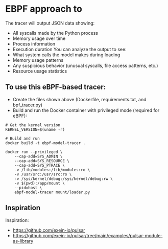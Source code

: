# EBPF approach to

The tracer will output JSON data showing:
- All syscalls made by the Python process
- Memory usage over time
- Process information
- Execution duration
You can analyze the output to see:
- What system calls the model makes during loading
- Memory usage patterns
- Any suspicious behavior (unusual syscalls, file access patterns, etc.)
- Resource usage statistics

## To use this eBPF-based tracer:

- Create the files shown above (Dockerfile, requirements.txt, and bpf_tracer.py)
- Build and run the Docker container with privileged mode (required for eBPF):

```shell
# Get the kernel version
KERNEL_VERSION=$(uname -r)

# Build and run
docker build -t ebpf-model-tracer .

docker run --privileged \
    --cap-add=SYS_ADMIN \
    --cap-add=SYS_RESOURCE \
    --cap-add=SYS_PTRACE \
    -v /lib/modules:/lib/modules:ro \
    -v /usr/src:/usr/src:ro \
    -v /sys/kernel/debug:/sys/kernel/debug:rw \
    -v $(pwd):/app/mount \
    --pid=host \
    ebpf-model-tracer mount/loader.py
```

## Inspiration

Inspiration:

- https://github.com/exein-io/pulsar
- https://github.com/exein-io/pulsar/tree/main/examples/pulsar-module-as-library